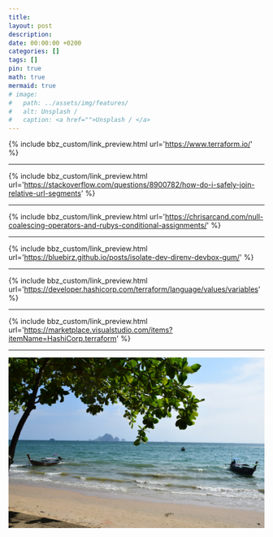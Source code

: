 ```yaml
---
title:
layout: post
description:
date: 00:00:00 +0200
categories: []
tags: []
pin: true
math: true
mermaid: true
# image:
#   path: ../assets/img/features/
#   alt: Unsplash / 
#   caption: <a href="">Unsplash / </a>
---
```

{% include bbz_custom/link_preview.html url='<https://www.terraform.io/>' %}

---

{% include bbz_custom/link_preview.html url='<https://stackoverflow.com/questions/8900782/how-do-i-safely-join-relative-url-segments>' %}

---

{% include bbz_custom/link_preview.html url='<https://chrisarcand.com/null-coalescing-operators-and-rubys-conditional-assignments/>' %}

---
<!--<https://developer.hashicorp.com/terraform/language/values/variables?ref=bluebirz.net>-->
{% include bbz_custom/link_preview.html url='<https://bluebirz.github.io/posts/isolate-dev-direnv-devbox-gum/>' %}

---

{% include bbz_custom/link_preview.html url='<https://developer.hashicorp.com/terraform/language/values/variables>' %}

---
{% include bbz_custom/link_preview.html url='<https://marketplace.visualstudio.com/items?itemName=HashiCorp.terraform>' %}

---

![test](../assets/img/features/bluebirz/img-1157-krabi.jpg)
